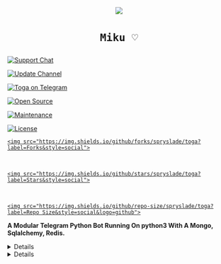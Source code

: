 <p align="center">

  <img src="https://telegra.ph/file/51b4c7fc71f640141cae1.jpg">

<p>

<h1 align="center">

    Miku ♡

</h1>

<p align="center">

<a href="https://t.me/TogaSupport"> <img src="https://img.shields.io/badge/Support-Chat-blue?&logo=telegram" alt="Support Chat" /> </a>

<a href="https://t.me/TogaUpdates"> <img src="https://img.shields.io/badge/Update-Channel-blue?&logo=telegram" alt="Update Channel" /> </a><br>

<a href="https://t.me/Toga_Robot"> <img src="https://img.shields.io/badge/Toga_Robot-blue?&logo=telegram" alt="Toga on Telegram" /> </a><br>

<a href="https://Github.com/spryslade/toga"> <img src="https://badges.frapsoft.com/os/v1/open-source.svg?v=103" alt="Open Source" /> </a>

<a href="https://GitHub.com/spryslade/toga"> <img src="https://img.shields.io/badge/Maintained-Yes-brightgreen.svg" alt="Maintenance" /> </a><br>

<a href="https://Github.com/spryslade/toga/blob/main/LICENSE"> <img src="https://img.shields.io/badge/License-GPLv3-blue.svg" alt="License" /> </a>

<p align="center">

<a href="https://github.com/spryslade/toga/fork">

    <img src="https://img.shields.io/github/forks/spryslade/toga?label=Forks&style=social">

</a><br>

<a href="https://github.com/spryslade/toga/stargazers">

    <img src="https://img.shields.io/github/stars/spryslade/toga?label=Stars&style=social">

</a><br>

<a href="https://github.com/spryslade/toga/archive/refs/heads/main.zip">

    <img src="https://img.shields.io/github/repo-size/spryslade/toga?label=Repo Size&style=social&logo=github">

</a>

</p>

**A Modular Telegram Python Bot Running On python3 With A Mongo, Sqlalchemy, Redis.**

<details>

	<summary>Heroku Deploy</summary>

	<br>

	<b>

The Easiest Way to Deploy This Bot is Via Heroku.

		In Order To Deploy, You Just Have Fill The Necessary Environment Variables & Done!</b>

	  <h1>

    <p align="center">

        <a href="https://heroku.com/deploy?template=https://github.com/KAC-CHAN/TOGA">

            <img src="https://www.herokucdn.com/deploy/button.svg" alt="Deploy">

        </a>

    </p>

</h1>

</details> 

<details>

    <summary>More Deploy Options</summary>

    <br>

    <p align="center">

    Deploying on Local Machine

</p>

```console

    ~$ git clone https://github.com/KAC-CHAN/TOGA

    ~$ cd TOGA

    ~$ pip3 install -U -r requirements.txt

    ~$ cp config.py

```

Edit Config.py with your own Values

Start with ```python3 -m TOGA```
